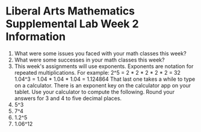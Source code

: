 # Liberal Arts Mathematics Supplemental Lab Week 2 Information

1. What were some issues you faced with your math classes this week?
2. What were some successes in your math classes this week?
3. This week's assignments will use exponents. Exponents are notation for repeated multiplications. For example:
2^5 = 2 * 2 * 2 * 2 * 2 = 32
1.04^3 = 1.04 * 1.04 * 1.04 = 1.124864
That last one takes a while to type on a calculator. There is an exponent key on the calculator app on your tablet. Use your calculator to compute the following. Round your answers for 3 and 4 to five decimal places.
  1. 5^3
  2. 7^4
  3. 1.2^5
  4. 1.06^12